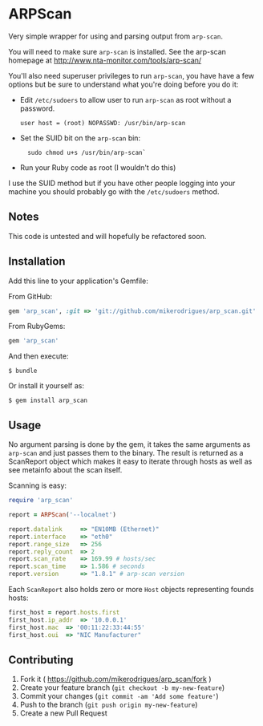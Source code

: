 # ARPScan

Very simple wrapper for using and parsing output from `arp-scan`.

You will need to make sure `arp-scan` is installed. See the arp-scan homepage at http://www.nta-monitor.com/tools/arp-scan/

You'll also need superuser privileges to run `arp-scan`, you have have a few
options but be sure to understand what you're doing before you do it:

* Edit `/etc/sudoers` to allow user to run `arp-scan` as root without a
  password.

	`user host = (root) NOPASSWD: /usr/bin/arp-scan`

* Set the SUID bit on the `arp-scan` bin:

		sudo chmod u+s /usr/bin/arp-scan`

* Run your Ruby code as root (I wouldn't do this)

I use the SUID method but if you have other people logging into your machine you
should probably go with the `/etc/sudoers` method.


## Notes

This code is untested and will hopefully be refactored soon.


## Installation

Add this line to your application's Gemfile:

From GitHub:
```ruby
gem 'arp_scan', :git => 'git://github.com/mikerodrigues/arp_scan.git'
```

From RubyGems:
```ruby
gem 'arp_scan'
```

And then execute:

    $ bundle

Or install it yourself as:

    $ gem install arp_scan

## Usage

No argument parsing is done by the gem, it takes the same arguments as
`arp-scan` and just passes them to the binary. The result is returned as a
ScanReport object which makes it easy to iterate through hosts as well as see
metainfo about the scan itself.

Scanning is easy:

```ruby
require 'arp_scan'

report = ARPScan('--localnet')

report.datalink 	=> "EN10MB (Ethernet)"
report.interface 	=> "eth0"
report.range_size 	=> 256
report.reply_count 	=> 2
report.scan_rate 	=> 169.99 # hosts/sec
report.scan_time 	=> 1.586 # seconds
report.version 		=> "1.8.1" # arp-scan version
```

Each `ScanReport` also holds zero or more `Host` objects representing founds
hosts:

```ruby
first_host = report.hosts.first
first_host.ip_addr 	=> '10.0.0.1'
first_host.mac 	=> '00:11:22:33:44:55'
first_host.oui 	=> "NIC Manufacturer"
```





## Contributing

1. Fork it ( https://github.com/mikerodrigues/arp_scan/fork )
2. Create your feature branch (`git checkout -b my-new-feature`)
3. Commit your changes (`git commit -am 'Add some feature'`)
4. Push to the branch (`git push origin my-new-feature`)
5. Create a new Pull Request
